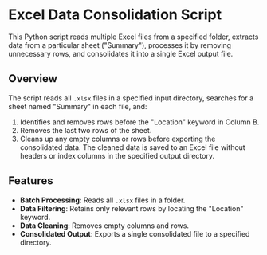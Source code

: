 # Excel Data Consolidation Script
This Python script reads multiple Excel files from a specified folder, extracts data from a particular sheet ("Summary"), processes it by removing unnecessary rows, and consolidates it into a single Excel output file.
## Overview
The script reads all `.xlsx` files in a specified input directory, searches for a sheet named "Summary" in each file, and:
1. Identifies and removes rows before the "Location" keyword in Column B.
2. Removes the last two rows of the sheet.
3. Cleans up any empty columns or rows before exporting the consolidated data.
The cleaned data is saved to an Excel file without headers or index columns in the specified output directory.
## Features
- **Batch Processing**: Reads all `.xlsx` files in a folder.
- **Data Filtering**: Retains only relevant rows by locating the "Location" keyword.
- **Data Cleaning**: Removes empty columns and rows.
- **Consolidated Output**: Exports a single consolidated file to a specified directory.
